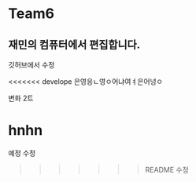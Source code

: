 # Team6

## 재민의 컴퓨터에서 편집합니다.

깃허브에서 수정

<<<<<<< develope
은영응ㄴ영ㅇ어냐여ㅕ은어넝ㅇ

변화 2트

hnhn
=======
예정 수정
>>>>>>> README 수정
